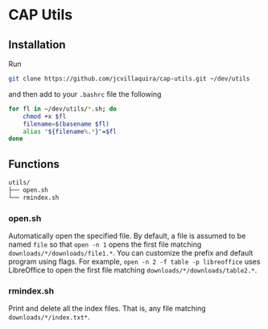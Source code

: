 # CAP Utils
## Installation
Run
```bash
git clone https://github.com/jcvillaquira/cap-utils.git ~/dev/utils
```
and then add to your `.bashrc` file the following
```bash
for fl in ~/dev/utils/*.sh; do
    chmod +x $fl
    filename=$(basename $fl)
    alias "${filename%.*}"=$fl
done
```
## Functions
```bash
utils/
├── open.sh
└── rmindex.sh
```
### open.sh
Automatically open the specified file. By default, a file is assumed to be named `file` so that `open -n 1` opens the first file matching `downloads/*/downloads/file1.*`. You can customize the prefix and default program using flags. For example, `open -n 2 -f table -p libreoffice` uses LibreOffice to open the first file matching `downloads/*/downloads/table2.*`.
### rmindex.sh
Print and delete all the index files. That is, any file matching `downloads/*/index.txt*`.
